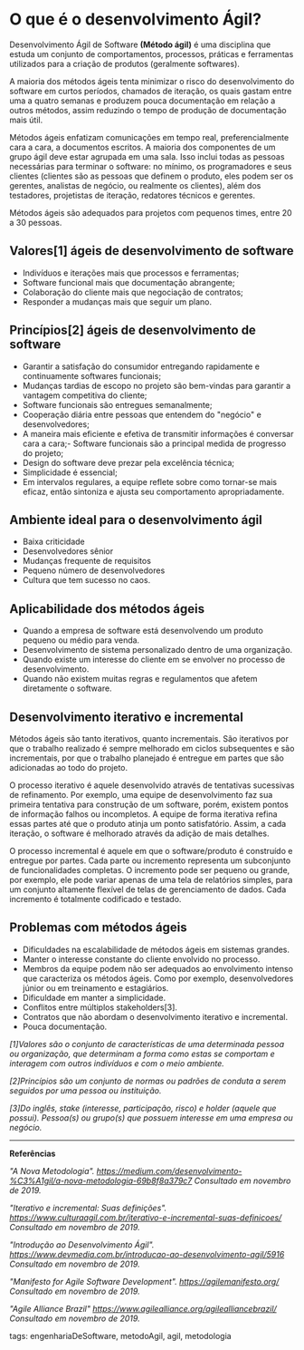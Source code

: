 # O que é o desenvolvimento Ágil?

Desenvolvimento Ágil de Software **(Método ágil)** é uma disciplina que estuda um conjunto de comportamentos, processos, práticas e ferramentas utilizados para a criação de produtos (geralmente softwares).

A maioria dos métodos ágeis tenta minimizar o risco do desenvolvimento do software em curtos períodos, chamados de iteração, os quais gastam entre uma a quatro semanas e produzem pouca documentação em relação a outros métodos, assim reduzindo o tempo de produção de documentação mais útil.

Métodos ágeis enfatizam comunicações em tempo real, preferencialmente cara a cara, a documentos escritos. A maioria dos componentes de um grupo ágil deve estar agrupada em uma sala. Isso inclui todas as pessoas necessárias para terminar o software: no mínimo, os programadores e seus clientes (clientes são as pessoas que definem o produto, eles podem ser os gerentes, analistas de negócio, ou realmente os clientes), além dos testadores, projetistas de iteração, redatores técnicos e gerentes.

Métodos ágeis são adequados para projetos com pequenos times, entre 20 a 30 pessoas. 

## Valores[1] ágeis de desenvolvimento de software

- Indivíduos e iterações mais que processos e ferramentas;
- Software funcional mais que documentação abrangente;
- Colaboração do cliente mais que negociação de contratos;
- Responder a mudanças mais que seguir um plano.

## Princípios[2] ágeis de desenvolvimento de software

- Garantir a satisfação do consumidor entregando rapidamente e continuamente softwares funcionais;
- Mudanças tardias de escopo no projeto são bem-vindas para garantir a vantagem competitiva do cliente;
- Software funcionais são entregues semanalmente;
- Cooperação diária entre pessoas que entendem do "negócio" e desenvolvedores;
- A maneira mais eficiente e efetiva de transmitir informações é conversar cara a cara;- Software funcionais são a principal medida de progresso do projeto;
- Design do software deve prezar pela excelência técnica;
- Simplicidade é essencial;
- Em intervalos regulares, a equipe reflete sobre como tornar-se mais eficaz, então sintoniza e ajusta seu comportamento apropriadamente.

## Ambiente ideal para o desenvolvimento ágil

- Baixa criticidade
- Desenvolvedores sênior
- Mudanças frequente de requisitos
- Pequeno número de desenvolvedores
- Cultura que tem sucesso no caos.

## Aplicabilidade dos métodos ágeis

- Quando a empresa de software está desenvolvendo um produto pequeno ou médio para venda.
- Desenvolvimento de sistema personalizado dentro de uma organização.
- Quando existe um interesse do cliente em se envolver no processo de desenvolvimento.
- Quando não existem muitas regras e regulamentos que afetem diretamente o software.

## Desenvolvimento iterativo e incremental

Métodos ágeis são tanto iterativos, quanto incrementais. São iterativos por que o trabalho realizado é sempre melhorado em ciclos subsequentes e são incrementais, por que o trabalho planejado é entregue em partes que são adicionadas ao todo do projeto.

O processo iterativo é aquele desenvolvido através de tentativas sucessivas de refinamento. Por exemplo, uma equipe de desenvolvimento faz sua primeira tentativa para construção de um software, porém, existem pontos de informação falhos ou incompletos. A equipe de forma iterativa refina essas partes até que o produto atinja um ponto satisfatório. Assim, a cada iteração, o software é melhorado através da adição de mais detalhes.

O processo incremental é aquele em que o software/produto é construído e entregue por partes. Cada parte ou incremento representa um subconjunto de funcionalidades completas. O incremento pode ser pequeno ou grande, por exemplo, ele pode variar apenas de uma tela de relatórios simples, para um conjunto altamente flexível de telas de gerenciamento de dados. Cada incremento é totalmente codificado e testado.

## Problemas com métodos ágeis

- Dificuldades na escalabilidade de métodos ágeis em sistemas grandes.
- Manter o interesse constante do cliente envolvido no processo.
- Membros da equipe podem não ser adequados ao envolvimento intenso que caracteriza os métodos ágeis. Como por exemplo, desenvolvedores júnior ou em treinamento e estagiários.
- Dificuldade em manter a simplicidade.
- Conflitos entre múltiplos stakeholders[3].
- Contratos que não abordam o desenvolvimento iterativo e incremental.
- Pouca documentação.

_[1]Valores são o conjunto de características de uma determinada pessoa ou organização, que determinam a forma como estas se comportam e interagem com outros indivíduos e com o meio ambiente._

_[2]Princípios são um conjunto de normas ou padrões de conduta a serem seguidos por uma pessoa ou instituição._

_[3]Do inglês, stake (interesse, participação, risco) e holder (aquele que possui). Pessoa(s) ou grupo(s) que possuem interesse em uma empresa ou negócio._

---

**Referências**

_"A Nova Metodologia". https://medium.com/desenvolvimento-%C3%A1gil/a-nova-metodologia-69b8f8a379c7 Consultado em novembro de 2019._

_"Iterativo e incremental: Suas definições". https://www.culturaagil.com.br/iterativo-e-incremental-suas-definicoes/ Consultado em novembro de 2019._

_"Introdução ao Desenvolvimento Ágil". https://www.devmedia.com.br/introducao-ao-desenvolvimento-agil/5916 Consultado em novembro de 2019._

_"Manifesto for Agile Software Development". https://agilemanifesto.org/ Consultado em novembro de 2019._

_"Agile Alliance Brazil" https://www.agilealliance.org/agilealliancebrazil/ Consultado em novembro de 2019._

tags: engenhariaDeSoftware, metodoAgil, agil, metodologia
